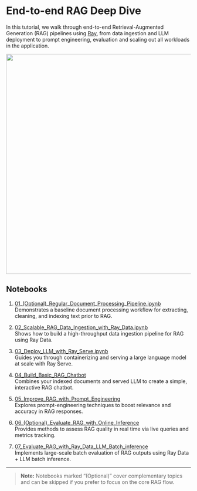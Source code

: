 # End-to-end RAG Deep Dive

In this tutorial, we walk through end-to-end Retrieval-Augmented Generation (RAG) pipelines using [Ray](https://docs.ray.io/), from data ingestion and LLM deployment to prompt engineering, evaluation and scaling out all workloads in the application.

<div align="center">
  <img src="https://images.ctfassets.net/xjan103pcp94/4PX0l1ruKqfH17YvUiMFPw/c60a7a665125cb8056bebcc146c23b76/image8.png" width=600>
</div>

## Notebooks

1. [01_(Optional)_Regular_Document_Processing_Pipeline.ipynb](https://github.com/ray-project/ray/blob/master/doc/source/ray-overview/examples/e2e-rag/notebooks/01_(Optional)_Regular_Document_Processing_Pipeline.ipynb)  
   Demonstrates a baseline document processing workflow for extracting, cleaning, and indexing text prior to RAG.

2. [02_Scalable_RAG_Data_Ingestion_with_Ray_Data.ipynb](https://github.com/ray-project/ray/blob/master/doc/source/ray-overview/examples/e2e-rag/notebooks/02_Scalable_RAG_Data_Ingestion_with_Ray_Data.ipynb)  
   Shows how to build a high-throughput data ingestion pipeline for RAG using Ray Data.

3. [03_Deploy_LLM_with_Ray_Serve.ipynb](https://github.com/ray-project/ray/blob/master/doc/source/ray-overview/examples/e2e-rag/notebooks/03_Deploy_LLM_with_Ray_Serve.ipynb)  
   Guides you through containerizing and serving a large language model at scale with Ray Serve.

4. [04_Build_Basic_RAG_Chatbot](https://github.com/ray-project/ray/blob/master/doc/source/ray-overview/examples/e2e-rag/notebooks/04_Build_Basic_RAG_Chatbot.ipynb)  
   Combines your indexed documents and served LLM to create a simple, interactive RAG chatbot.

5. [05_Improve_RAG_with_Prompt_Engineering](https://github.com/ray-project/ray/blob/master/doc/source/ray-overview/examples/e2e-rag/notebooks/05_Improve_RAG_with_Prompt_Engineering.ipynb)  
   Explores prompt-engineering techniques to boost relevance and accuracy in RAG responses.

6. [06_(Optional)_Evaluate_RAG_with_Online_Inference](https://github.com/ray-project/ray/blob/master/doc/source/ray-overview/examples/e2e-rag/notebooks/06_(Optional)_Evaluate_RAG_with_Online_Inference.ipynb)  
   Provides methods to assess RAG quality in real time via live queries and metrics tracking.

7. [07_Evaluate_RAG_with_Ray_Data_LLM_Batch_inference](https://github.com/ray-project/ray/blob/master/doc/source/ray-overview/examples/e2e-rag/notebooks/07_Evaluate_RAG_with_Ray_Data_LLM_Batch_inference.ipynb)  
   Implements large-scale batch evaluation of RAG outputs using Ray Data + LLM batch inference.

---

> **Note:** Notebooks marked “(Optional)” cover complementary topics and can be skipped if you prefer to focus on the core RAG flow.
